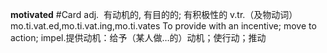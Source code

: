 
**motivated** #Card 
adj.  有动机的, 有目的的; 有积极性的
v.tr.（及物动词）  mo.ti.vat.ed,mo.ti.vat.ing,mo.ti.vates 
To provide with an incentive; move to action; impel.提供动机：给予（某人做…的）动机；使行动；推动